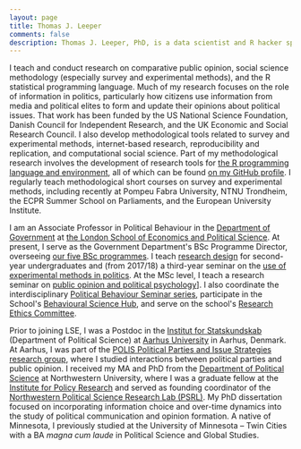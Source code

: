 ```yaml
---
layout: page
title: Thomas J. Leeper
comments: false
description: Thomas J. Leeper, PhD, is a data scientist and R hacker specializing in experimental, survey, and computational methods. His substantive research has focused on how political opinions reflect an interaction between the broader information environment and citizens' individual-level traits, psychology, and behavior.
---
```


I teach and conduct research on comparative public opinion, social science methodology (especially survey and experimental methods), and the R statistical programming language. Much of my research focuses on the role of information in politics, particularly how citizens use information from media and political elites to form and update their opinions about political issues. That work has been funded by the US National Science Foundation, Danish Council for Independent Research, and the UK Economic and Social Research Council. I also develop methodological tools related to survey and experimental methods, internet-based research, reproducibility and replication, and computational social science. Part of my methodological research involves the development of research tools for [the R programming language and environment](https://cloud.r-project.org/), all of which can be found [on my GitHub profile](https://github.com/leeper). I regularly teach methodological short courses on survey and experimental methods, including recently at Pompeu Fabra University, NTNU Trondheim, the ECPR Summer School on Parliaments, and the European University Institute. 

I am an Associate Professor in Political Behaviour in the [Department of Government](http://www.lse.ac.uk/government/home.aspx) at [the London School of Economics and Political Science](http://www.lse.ac.uk/home.aspx). At present, I serve as the Government Department's BSc Programme Director, overseeing [our five BSc programmes](http://www.lse.ac.uk/government/degreeProgrammes/programmes/undergraduate/Home.aspx). I teach [research design](http://www.thomasleeper.com/designcourse) for second-year undergraduates and (from 2017/18) a third-year seminar on the [use of experimental methods in politics](http://www.thomasleeper.com/exppolcourse). At the MSc level, I teach a research seminar on [public opinion and political psychology](http://www.thomasleeper.com/exppolcourse)]. I also coordinate the interdisciplinary [Political Behaviour Seminar series](http://www.lse.ac.uk/government/research/resgroups/PoliticalBehaviour/Political-Behaviour.aspx), participate in the School's [Behavioural Science Hub](http://blogs.lse.ac.uk/behaviouralscience/), and serve on the school's [Research Ethics Committee](http://www.lse.ac.uk/intranet/researchAndDevelopment/researchDivision/policyAndEthics/ethicsGuidanceAndForms.aspx).

Prior to joining LSE, I was a Postdoc in the [Institut for Statskundskab](http://ps.au.dk/en/) (Department of Political Science) at [Aarhus University](http://www.au.dk/en/) in Aarhus, Denmark. At Aarhus, I was part of the [POLIS Political Parties and Issue Strategies research group](http://ps.au.dk/en/research/research-centres-and-units/polis/), where I studied interactions between political parties and public opinion. I received my MA and PhD from the [Department of Political Science](http://www.polisci.northwestern.edu/) at Northwestern University, where I was a graduate fellow at the [Institute for Policy Research](http://www.northwestern.edu/ipr/) and served as founding coordinator of the [Northwestern Political Science Research Lab (PSRL)](http://faculty.wcas.northwestern.edu/~jnd260/lab.html). My PhD dissertation focused on incorporating information choice and over-time dynamics into the study of political communication and opinion formation. A native of Minnesota, I previously studied at the University of Minnesota &#8211; Twin Cities with a BA *magna cum laude* in Political Science and Global Studies.


